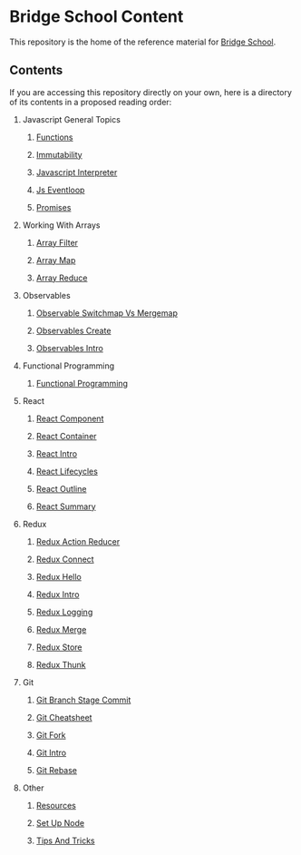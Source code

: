 # Bridge School Content

This repository is the home of the reference material for [Bridge School](http://www.bridgeschool.io).

## Contents

If you are accessing this repository directly on your own, here is a directory of its contents in a proposed reading order:

<!---generated start--> 
1. Javascript General Topics
    
    1. [Functions](./resources/1-Javascript-General-Topics/functions.md)

    1. [Immutability](./resources/1-Javascript-General-Topics/immutability.md)

    1. [Javascript Interpreter](./resources/1-Javascript-General-Topics/javascript-interpreter.md)

    1. [Js Eventloop](./resources/1-Javascript-General-Topics/js-eventloop.md)

    1. [Promises](./resources/1-Javascript-General-Topics/promises.md)

2. Working With Arrays
    
    1. [Array Filter](./resources/2-Working-With-Arrays/array-filter.md)

    1. [Array Map](./resources/2-Working-With-Arrays/array-map.md)

    1. [Array Reduce](./resources/2-Working-With-Arrays/array-reduce.md)

4. Observables
    
    1. [Observable Switchmap Vs Mergemap](./resources/4-Observables/observable-switchmap-vs-mergemap.md)

    1. [Observables Create](./resources/4-Observables/observables-create.md)

    1. [Observables Intro](./resources/4-Observables/observables-intro.md)

3. Functional Programming
    
    1. [Functional Programming](./resources/3-Functional-Programming/functional-programming.md)

5. React
    
    1. [React Component](./resources/5-React/react-component.md)

    1. [React Container](./resources/5-React/react-container.md)

    1. [React Intro](./resources/5-React/react-intro.md)

    1. [React Lifecycles](./resources/5-React/react-lifecycles.md)

    1. [React Outline](./resources/5-React/react-outline.md)

    1. [React Summary](./resources/5-React/react-summary.md)

6. Redux
    
    1. [Redux Action Reducer](./resources/6-Redux/redux-action-reducer.md)

    1. [Redux Connect](./resources/6-Redux/redux-connect.md)

    1. [Redux Hello](./resources/6-Redux/redux-hello.md)

    1. [Redux Intro](./resources/6-Redux/redux-intro.md)

    1. [Redux Logging](./resources/6-Redux/redux-logging.md)

    1. [Redux Merge](./resources/6-Redux/redux-merge.md)

    1. [Redux Store](./resources/6-Redux/redux-store.md)

    1. [Redux Thunk](./resources/6-Redux/redux-thunk.md)

7. Git
    
    1. [Git Branch Stage Commit](./resources/7-Git/git-branch-stage-commit.md)

    1. [Git Cheatsheet](./resources/7-Git/git-cheatsheet.md)

    1. [Git Fork](./resources/7-Git/git-fork.md)

    1. [Git Intro](./resources/7-Git/git-intro.md)

    1. [Git Rebase](./resources/7-Git/git-rebase.md)

8. Other
    
    1. [Resources](./resources/8-Other/resources.md)

    1. [Set Up Node](./resources/8-Other/set-up-node.md)

    1. [Tips And Tricks](./resources/8-Other/tips-and-tricks.md)
 <!---generated end-->